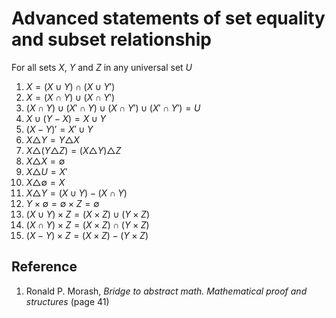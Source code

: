 # Advanced statements of set equality and subset relationship

For all sets $X$, $Y$ and $Z$ in any universal set $U$

1. $X = (X \cup Y) \cap (X \cup Y')$
2. $X = (X \cap Y) \cup (X \cap Y')$
3. $(X \cap Y) \cup (X' \cap Y) \cup (X \cap Y') \cup (X' \cap Y') = U$
4. $X \cup (Y - X) = X \cup Y$
5. $(X - Y)' = X' \cup Y$
6. $X \triangle Y = Y \triangle X$
7. $X \triangle (Y \triangle Z) = (X \triangle Y) \triangle Z$
8. $X \triangle X = \emptyset$
9. $X \triangle U = X'$
10. $X \triangle \emptyset = X$
11. $X \triangle Y = (X \cup Y) - (X \cap Y)$
12. $Y \times \emptyset = \emptyset \times Z = \emptyset$
13. $(X \cup Y) \times Z = (X \times Z) \cup (Y \times Z)$
14. $(X \cap Y) \times Z = (X \times Z) \cap (Y \times Z)$
15. $(X - Y) \times Z = (X \times Z) - (Y \times Z)$

## Reference

1. Ronald P. Morash, *Bridge to abstract math. Mathematical proof and structures* (page 41)